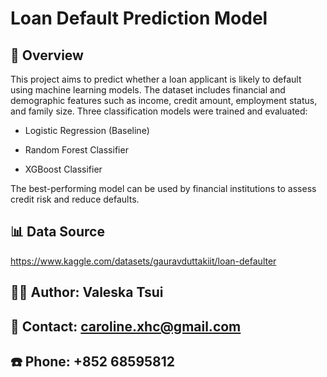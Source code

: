 # Loan Default Prediction Model
## 📌 Overview
This project aims to predict whether a loan applicant is likely to default using machine learning models. The dataset includes financial and demographic features such as income, credit amount, employment status, and family size. Three classification models were trained and evaluated:

+ Logistic Regression (Baseline)

+ Random Forest Classifier

+ XGBoost Classifier

The best-performing model can be used by financial institutions to assess credit risk and reduce defaults.

## 📊 Data Source

https://www.kaggle.com/datasets/gauravduttakiit/loan-defaulter

## 👨‍💻 Author: Valeska Tsui
## 📧 Contact: caroline.xhc@gmail.com
## ☎️ Phone: +852 68595812
